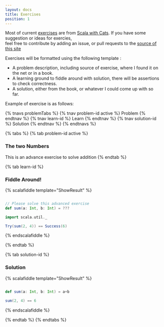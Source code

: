 ```yaml
---
layout: docs
title: Exercises 
position: 1 
---
```


Most of current [exercises](kittens/kittens) are from [Scala with Cats](https://underscore.io/books/scala-with-cats/ "Available for free to download!"). If you have some suggestion or ideas for exercies,  
 feel free to contribute by adding an issue, or pull requests to the [source of this site](https://github.com/wibisono/fp-oops)

Exercises will be formatted using the following template :
- A problem description, including source of exercise, where I found it on the net or in a book.
- A learning ground to fiddle around with solution, there will be assertions to check correctness.
- A solution, either from the book, or whatever I could come up with so far.

Example of exercise is as follows: 

{% tnavs problemTabs %}
    {% tnav problem-id active %} Problem  {% endtnav %}
    {% tnav learn-id %} Learn  {% endtnav %}
    {% tnav solution-id %} Solution  {% endtnav %}
{% endtnavs %}

{% tabs %}
{% tab problem-id active %} 
<h3>The two Numbers</h3>
   This is an advance exercise to solve addition
{% endtab %}

{% tab learn-id %} 
<h3>Fiddle Around!</h3>

{% scalafiddle template="ShowResult" %}
```scala 

// Please solve this advanced exercise
def sum(a: Int, b: Int) = ??? 

import scala.util._ 

Try(sum(2, 4)) == Success(6)

```
{% endscalafiddle %}

{% endtab %}

{% tab solution-id %} 
<h3>Solution</h3>

{% scalafiddle template="ShowResult" %}
```scala 

def sum(a: Int, b: Int) = a+b 

sum(2, 4) == 6 
```
{% endscalafiddle %}

{% endtab %}
{% endtabs %}

